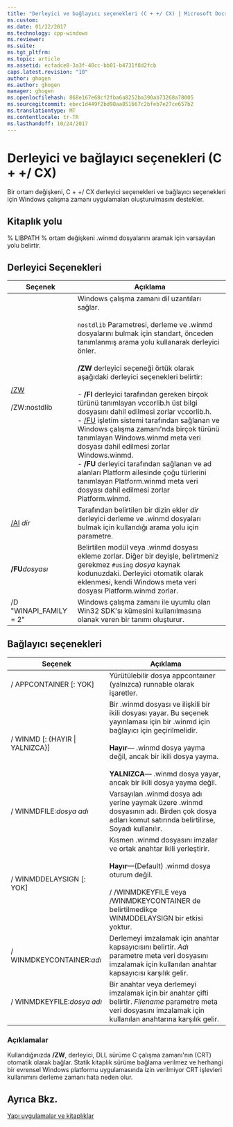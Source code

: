```yaml
---
title: "Derleyici ve bağlayıcı seçenekleri (C + +/ CX) | Microsoft Docs"
ms.custom: 
ms.date: 01/22/2017
ms.technology: cpp-windows
ms.reviewer: 
ms.suite: 
ms.tgt_pltfrm: 
ms.topic: article
ms.assetid: ecfadce8-3a3f-40cc-bb01-b4731f8d2fcb
caps.latest.revision: "10"
author: ghogen
ms.author: ghogen
manager: ghogen
ms.openlocfilehash: 868e167e68cf2fba6a8252ba390ab73268a78005
ms.sourcegitcommit: ebec1d449f2bd98aa851667c2bfeb7e27ce657b2
ms.translationtype: MT
ms.contentlocale: tr-TR
ms.lasthandoff: 10/24/2017
---
```

# <a name="compiler-and-linker-options-ccx"></a>Derleyici ve bağlayıcı seçenekleri (C + +/ CX)
Bir ortam değişkeni, C + +/ CX derleyici seçenekleri ve bağlayıcı seçenekleri için Windows çalışma zamanı uygulamaları oluşturulmasını destekler.  
  
## <a name="library-path"></a>Kitaplık yolu  
 % LIBPATH % ortam değişkeni .winmd dosyalarını aramak için varsayılan yolu belirtir.  
  
## <a name="compiler-options"></a>Derleyici Seçenekleri  
  
|Seçenek|Açıklama|  
|------------|-----------------|  
|[/ZW](../build/reference/zw-windows-runtime-compilation.md)<br /><br /> /ZW:nostdlib|Windows çalışma zamanı dil uzantıları sağlar.<br /><br /> `nostdlib` Parametresi, derleme ve .winmd dosyalarını bulmak için standart, önceden tanımlanmış arama yolu kullanarak derleyici önler.<br /><br /> **/ZW** derleyici seçeneği örtük olarak aşağıdaki derleyici seçenekleri belirtir:<br /><br /> -   **/FI** derleyici tarafından gereken birçok türünü tanımlayan vccorlib.h üst bilgi dosyasını dahil edilmesi zorlar vccorlib.h.<br />-   [/FU](../build/reference/fu-name-forced-hash-using-file.md) işletim sistemi tarafından sağlanan ve Windows çalışma zamanı'nda birçok türünü tanımlayan Windows.winmd meta veri dosyası dahil edilmesi zorlar Windows.winmd.<br />-   **/FU** derleyici tarafından sağlanan ve ad alanları Platform ailesinde çoğu türlerini tanımlayan Platform.winmd meta veri dosyası dahil edilmesi zorlar Platform.winmd.|  
|[/AI](../build/reference/ai-specify-metadata-directories.md) *dir*|Tarafından belirtilen bir dizin ekler *dir* derleyici derleme ve .winmd dosyaları bulmak için kullandığı arama yolu için parametre.|  
|**/FU***dosyası* |Belirtilen modül veya .winmd dosyası ekleme zorlar. Diğer bir deyişle, belirtmeniz gerekmez `#using` *dosya* kaynak kodunuzdaki. Derleyici otomatik olarak eklenmesi, kendi Windows meta veri dosyası Platform.winmd zorlar.|  
|/D "WINAPI_FAMILY = 2"|Windows çalışma zamanı ile uyumlu olan Win32 SDK'sı kümesini kullanılmasına olanak veren bir tanımı oluşturur.|  
  
## <a name="linker-options"></a>Bağlayıcı seçenekleri  
  
|Seçenek|Açıklama|  
|------------|-----------------|  
|/ APPCONTAINER [: YOK]|Yürütülebilir dosya appcontaıner (yalnızca) runnable olarak işaretler.|  
|/ WINMD [: {HAYIR &#124; YALNIZCA}]|Bir .winmd dosyası ve ilişkili bir ikili dosyası yayar. Bu seçenek yayınlaması için bir .winmd için bağlayıcı için geçirilmelidir.<br /><br /> **Hayır**— .winmd dosya yayma değil, ancak bir ikili dosya yayma.<br /><br /> **YALNIZCA**— .winmd dosya yayar, ancak bir ikili dosya yayma değil.|  
|/ WINMDFILE:*dosya adı*|Varsayılan .winmd dosya adı yerine yaymak üzere .winmd dosyasının adı. Birden çok dosya adları komut satırında belirtilirse, Soyadı kullanılır.|  
|/ WINMDDELAYSIGN [: YOK]|Kısmen .winmd dosyasını imzalar ve ortak anahtar ikili yerleştirir.<br /><br /> **Hayır**—(Default) .winmd dosya oturum değil.<br /><br /> / /WINMDKEYFILE veya /WINMDKEYCONTAINER de belirtilmedikçe WINMDDELAYSIGN bir etkisi yoktur.|  
|/ WINMDKEYCONTAINER:*adı*|Derlemeyi imzalamak için anahtar kapsayıcısını belirtir. *Adı* parametre meta veri dosyasını imzalamak için kullanılan anahtar kapsayıcısı karşılık gelir.|  
|/ WINMDKEYFILE:*dosya adı*|Bir anahtar veya derlemeyi imzalamak için bir anahtar çifti belirtir. *Filename* parametre meta veri dosyasını imzalamak için kullanılan anahtarına karşılık gelir.|  
  
### <a name="remarks"></a>Açıklamalar  
 Kullandığınızda **/ZW**, derleyici, DLL sürüme C çalışma zamanı'nın (CRT) otomatik olarak bağlar. Statik kitaplık sürüme bağlama verilmez ve herhangi bir evrensel Windows platformu uygulamasında izin verilmiyor CRT işlevleri kullanımını derleme zamanı hata neden olur.  
  
## <a name="see-also"></a>Ayrıca Bkz.  
 [Yapı uygulamalar ve kitaplıklar](../cppcx/building-apps-and-libraries-c-cx.md)